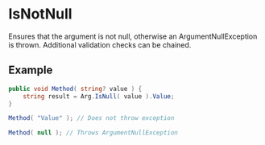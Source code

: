 # IsNotNull

Ensures that the argument is not null, otherwise an ArgumentNullException is thrown. Additional validation checks can be chained.

## Example

```c#
public void Method( string? value ) {
	string result = Arg.IsNull( value ).Value;
}

Method( "Value" ); // Does not throw exception

Method( null ); // Throws ArgumentNullException
```